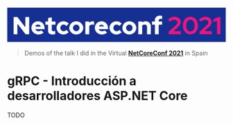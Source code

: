 ![Logo](images/logo.png)

> Demos of the talk I did in the Virtual **[NetCoreConf 2021](https://netcoreconf.com/)** in Spain


# **gRPC - Introducción a desarrolladores ASP.NET Core**

TODO
